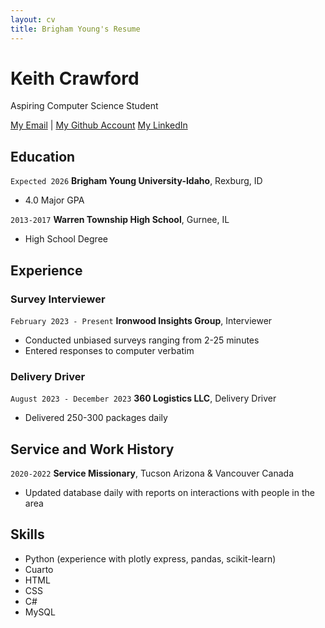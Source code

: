 ```yaml
---
layout: cv
title: Brigham Young's Resume
---
```

# Keith Crawford
Aspiring Computer Science Student

<div id="webaddress">
<a href="cra22033@byui.edu">My Email</a>
| <a href="https://github.com/crawfordk99">My Github Account</a>
  <a href="https://www.linkedin.com/in/kcjr3">My LinkedIn</a>
</div>

<!-- https://www.monique.tech/the-art-of-markdown -->


## Education

`Expected 2026`
__Brigham Young University-Idaho__, Rexburg, ID

- 4.0 Major GPA

`2013-2017`
__Warren Township High School__, Gurnee, IL

- High School Degree


## Experience

### Survey Interviewer

`February 2023 - Present`
__Ironwood Insights Group__, Interviewer

- Conducted unbiased surveys ranging from 2-25 minutes
- Entered responses to computer verbatim

### Delivery Driver

`August 2023 - December 2023`
__360 Logistics LLC__, Delivery Driver

- Delivered 250-300 packages daily

## Service and Work History

`2020-2022`
__Service Missionary__, Tucson Arizona & Vancouver Canada

- Updated database daily with reports on interactions with people in the area

## Skills

- Python (experience with plotly express, pandas, scikit-learn)
- Cuarto
- HTML
- CSS
- C#
- MySQL


<!-- ### Footer

Last updated: May 2013 -->


